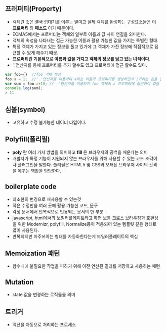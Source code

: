 ## 프러퍼티(Property)
- 객체란 것은 결국 껍대기를 이루는 말이고 실제 객체를 완성하는 구성요소들은 이 **프로퍼티** 와 **매소드** 이기 때문이다.
- ECMA5에서는 프로퍼티는 객체의 일부로 이름과 값 사이 연결을 의미한다.
- 객체의 속성을 나타내는 접근 가능한 이름과 활용 가능한 값을 가지는 특별한 형태.
- 특정 객체가 가지고 있는 정보를 풀고 있기에 그 객체가 가진 정보에 직접적으로 접근할 수 있게 해주기 때문.
- **프로퍼티란 기본적으로 이름과 값을 가지고 객체의 정보를 담고 있는 녀석이다.**
- '.'연산자를 통해 프로퍼티를 추가 할수도 있고 프로퍼티에 접근 할수도 있다.
```javascript
var foo={}  //foo 객채 생성
foo.a = 1;  //'.'연산자를 이용하여 a라는 이름의 프로퍼티를 생성하면서 1이라는 값을 할당.
var sum = foo.a+10; //'.'연산자를 이용하여 foo 객체의 a 프로퍼티에 접근하여 값을 활용 가능.
console.log(sum);
> 11
```

## 심볼(symbol)
- 고유하고 수정 불가능한 데이터 타입이다.

## Polyfill(폴리필)
- **poly** 란 여러 가지 방법을 의미하고 **fill** 은 브라우저의 공백을 매운다는 의미
- 개발자가 특정 기능이 지원되지 않는 브라우저를 위해 사용할 수 있는 코드 조각이나 플러그인을 말한다.
폴리필은 HTML5 및 CSS와 오래된 브라우저 사이의 간격을 메꾸는 역활을 담당한다.

## boilerplate code
- 최소한의 변경으로 재사용할 수 있는것
- 적은 수정만을 여러 곳에 활용 가능한 코드, 문구
- 각정 문서에서 반복적으로 인용되는 문서의 한 부분
- javascript, html에서의 보일러플레이트라고 하면 보통 크로스 브라우징과 호환성을 위한 Modernizr, polyfill, Normalize등이
	적용되어 있는 템플릿 같은 형태로 많이 사용된다.
- 반복되지만 자주쓰이는 형태를 자동화한다는게 보일러플레이트의 핵심

## Memoization 패턴
- 함수내에 불필요한 작업을 피하기 위해 이전 연산된 결과를 저장하고 사용하는 패턴

## Mutation
- state 값을 변경하는 로직들을 의미

## 트리거
- 액션을 자동으로 처리하는 프로세스 